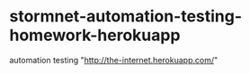 # stormnet-automation-testing-homework-herokuapp
 automation testing "http://the-internet.herokuapp.com/"
